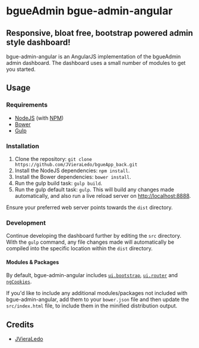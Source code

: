 # bgueAdmin bgue-admin-angular
## Responsive, bloat free, bootstrap powered admin style dashboard!

bgue-admin-angular is an AngularJS implementation of the bgueAdmin admin dashboard. 
The dashboard uses a small number of modules to get you started.

## Usage
### Requirements
* [NodeJS](http://nodejs.org/) (with [NPM](https://www.npmjs.org/))
* [Bower](http://bower.io)
* [Gulp](http://gulpjs.com)

### Installation
1. Clone the repository: `git clone https://github.com/JVieraLedo/bgueApp_back.git`
2. Install the NodeJS dependencies: `npm install`.
3. Install the Bower dependencies: `bower install`.
4. Run the gulp build task: `gulp build`.
5. Run the gulp default task: `gulp`. 
This will build any changes made automatically, and also run a live reload server on 
[http://localhost:8888](http://localhost:8888).

Ensure your preferred web server points towards the `dist` directory.

### Development
Continue developing the dashboard further by editing the `src` directory.
 With the `gulp` command, any file changes made will automatically be compiled 
 into the specific location within the `dist` directory.

#### Modules & Packages
By default, bgue-admin-angular includes 
[`ui.bootstrap`](http://angular-ui.github.io/bootstrap/), 
[`ui.router`](https://github.com/angular-ui/ui-router) and 
[`ngCookies`](https://docs.angularjs.org/api/ngCookies). 

If you'd like to include any additional modules/packages not included with bgue-admin-angular, 
add them to your `bower.json` file and then update the `src/index.html` file,
 to include them in the minified distribution output.

## Credits
* [JVieraLedo](https://github.com/JVieraLedo)
